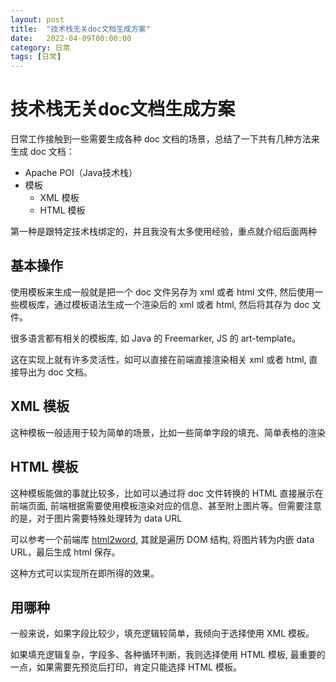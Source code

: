 ```yaml
---
layout: post
title:  "技术栈无关doc文档生成方案"
date:   2022-04-09T00:00:00
category: 日常
tags: [日常]
---
```


# 技术栈无关doc文档生成方案

日常工作接触到一些需要生成各种 doc 文档的场景，总结了一下共有几种方法来生成 doc 文档：

- Apache POI（Java技术栈）
- 模板
  - XML 模板
  - HTML 模板

第一种是跟特定技术栈绑定的，并且我没有太多使用经验，重点就介绍后面两种

## 基本操作

使用模板来生成一般就是把一个 doc 文件另存为 xml 或者 html 文件, 然后使用一些模板库，通过模板语法生成一个渲染后的 xml 或者 html, 然后将其存为 doc 文件。

很多语言都有相关的模板库, 如 Java 的 Freemarker, JS 的 art-template。

这在实现上就有许多灵活性，如可以直接在前端直接渲染相关 xml 或者 html, 直接导出为 doc 文档。

## XML 模板

这种模板一般适用于较为简单的场景，比如一些简单字段的填充、简单表格的渲染

## HTML 模板

这种模板能做的事就比较多，比如可以通过将 doc 文件转换的 HTML 直接展示在前端页面, 前端根据需要使用模板渲染对应的信息、甚至附上图片等。但需要注意的是，对于图片需要特殊处理转为 data URL

可以参考一个前端库 [html2word](https://www.npmjs.com/package/html2word), 其就是遍历 DOM 结构, 将图片转为内嵌 data URL，最后生成 html 保存。

这种方式可以实现所在即所得的效果。

## 用哪种

一般来说，如果字段比较少，填充逻辑较简单，我倾向于选择使用 XML 模板。

如果填充逻辑复杂，字段多、各种循环判断，我则选择使用 HTML 模板, 最重要的一点，如果需要先预览后打印，肯定只能选择 HTML 模板。
